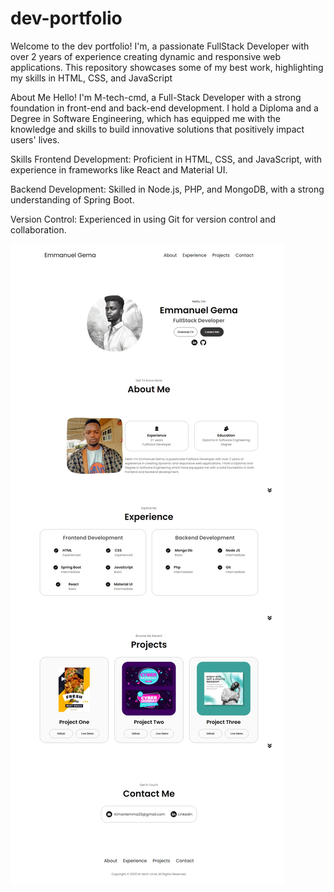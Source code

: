 # dev-portfolio
Welcome to the dev portfolio! I'm, a passionate FullStack Developer with over 2 years of experience creating dynamic and responsive web applications. This repository showcases some of my best work, highlighting my skills in HTML, CSS, and JavaScript

About Me
Hello! I'm M-tech-cmd, a Full-Stack Developer with a strong foundation in front-end and back-end development. I hold a Diploma and a Degree in Software Engineering, which has equipped me with the knowledge and skills to build innovative solutions that positively impact users' lives.

Skills
Frontend Development: Proficient in HTML, CSS, and JavaScript, with experience in frameworks like React and Material UI.

Backend Development: Skilled in Node.js, PHP, and MongoDB, with a strong understanding of Spring Boot.

Version Control: Experienced in using Git for version control and collaboration.

![image_alt}](https://github.com/M-tech-cmd/dev-portfolio/blob/78193cfdeb5d598b25e6740dbbaa14d918df0182/Screenshot_7-1-2025_2405_127.0.0.1.jpeg)
